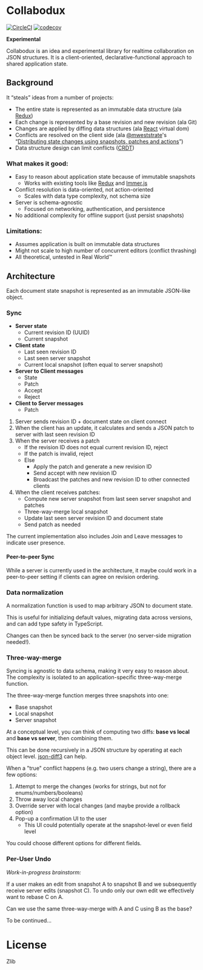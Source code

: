 # Collabodux

[![CircleCI](https://circleci.com/gh/marcello3d/collabodux.svg?style=svg)](https://circleci.com/gh/marcello3d/collabodux)
[![codecov](https://codecov.io/gh/marcello3d/collabodux/branch/master/graph/badge.svg)](https://codecov.io/gh/marcello3d/collabodux)

**Experimental**

Collabodux is an idea and experimental library for realtime collaboration on
JSON structures. It is a client-oriented, declarative-functional approach to
shared application state.

## Background

It “steals” ideas from a number of projects:

- The entire state is represented as an immutable data structure (ala
  [Redux](https://redux.js.org))
- Each change is represented by a base revision and new revision (ala Git)
- Changes are applied by diffing data structures (ala
  [React](https://reactjs.org) virtual dom)
- Conflicts are resolved on the client side (ala
  [@mweststrate](https://github.com/mweststrate)'s
  “[Distributing state changes using snapshots, patches and actions](https://medium.com/@mweststrate/distributing-state-changes-using-snapshots-patches-and-actions-part-2-2f50d8363988)”)
- Data structure design can limit conflicts ([CRDT](https://en.wikipedia.org/wiki/Conflict-free_replicated_data_type))

### What makes it good:

- Easy to reason about application state because of immutable snapshots
  - Works with existing tools like [Redux](https://redux.js.org) and
    [Immer.js](https://github.com/mweststrate/immer)
- Conflict resolution is data-oriented, not action-oriented
  - Scales with data type complexity, not schema size
- Server is schema-agnostic
  - Focused on networking, authentication, and persistence
- No additional complexity for offline support (just persist snapshots)

### Limitations:

- Assumes application is built on immutable data structures
- Might not scale to high number of concurrent editors (conflict thrashing)
- All theoretical, untested in Real World™

## Architecture

Each document state snapshot is represented as an immutable JSON-like object.

### Sync

- **Server state**
  - Current revision ID (UUID)
  - Current snapshot
- **Client state**
  - Last seen revision ID
  - Last seen server snapshot
  - Current local snapshot (often equal to server snapshot)
- **Server to Client messages**
  - State
  - Patch
  - Accept
  - Reject
- **Client to Server messages**
  - Patch

1. Server sends revision ID + document state on client connect
2. When the client has an update, it calculates and sends a JSON patch to
   server with last seen revision ID
3. When the server receives a patch
   - If the revision ID does not equal current revision ID, reject
   - If the patch is invalid, reject
   - Else
     - Apply the patch and generate a new revision ID
     - Send accept with new revision ID
     - Broadcast the patches and new revision ID to other connected clients
4. When the client receives patches:
   - Compute new server snapshot from last seen server snapshot and patches
   - Three-way-merge local snapshot
   - Update last seen server revision ID and document state
   - Send patch as needed

The current implementation also includes Join and Leave messages to indicate
user presence.

#### Peer-to-peer Sync

While a server is currently used in the architecture, it maybe could work in a
peer-to-peer setting if clients can agree on revision ordering.

### Data normalization

A normalization function is used to map arbitrary JSON to document state.

This is useful for initializing default values, migrating data across versions,
and can add type safety in TypeScript.

Changes can then be synced back to the server (no server-side migration needed!).

### Three-way-merge

Syncing is agnostic to data schema, making it very easy to reason about. The
complexity is isolated to an application-specific three-way-merge function.

The three-way-merge function merges three snapshots into one:

- Base snapshot
- Local snapshot
- Server snapshot

At a conceptual level, you can think of computing two diffs: **base vs local** and
**base vs server**, then combining them.

This can be done recursively in a JSON structure by operating at each object
level. [json-diff3](https://github.com/marcello3d/json-diff3) can help.

When a "true" conflict happens (e.g. two users change a string), there are a few
options:

1. Attempt to merge the changes (works for strings, but not for enums/numbers/booleans)
2. Throw away local changes
3. Override server with local changes (and maybe provide a rollback option)
4. Pop-up a confirmation UI to the user
   - This UI could potentially operate at the snapshot-level or even field level

You could choose different options for different fields.

### Per-User Undo

_Work-in-progress brainstorm:_

If a user makes an edit from snapshot A to snapshot B and we subsequently
receive server edits (snapshot C). To undo only our own edit we effectively
want to rebase C on A.

Can we use the same three-way-merge with A and C using B as the base?

To be continued...

# License

Zlib
